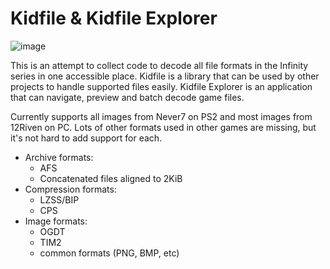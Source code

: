 # Kidfile & Kidfile Explorer

![image](https://github.com/user-attachments/assets/1f161034-366d-4f39-af5f-45bb904757b0)

This is an attempt to collect code to decode all file formats in the Infinity series in one accessible place.
Kidfile is a library that can be used by other projects to handle supported files easily.
Kidfile Explorer is an application that can navigate, preview and batch decode game files.

Currently supports all images from Never7 on PS2 and most images from 12Riven on PC. Lots of other formats used in other games are missing, but it's not hard to add support for each.

- Archive formats:
  - AFS
  - Concatenated files aligned to 2KiB
- Compression formats:
  - LZSS/BIP
  - CPS
- Image formats:
  - OGDT
  - TIM2
  - common formats (PNG, BMP, etc)
